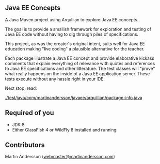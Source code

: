 Java EE Concepts
---

A Java Maven project using Arqullian to explore Java EE concepts.

The goal is to provide a smallish framework for exploration and testing of Java EE code without having to dig through piles of specifications.

This project, as was the creator's original intent, suits well for Java EE education making "live coding" a plausible alternative for the teacher.

Each package illustrate a Java EE concept and provide elaborative kickass comments that explain everything of relevance with quotes and references to Java EE specifications and other litterature. The test classes will "prove" what really happens on the inside of a Java EE application server. These tests execute without any hassle right in your IDE.

Next stop, read:

[./test/java/com/martinandersson/javaee/arquillian/package-info.java](https://github.com/MartinanderssonDotcom/java-ee-concepts/blob/master/src/test/java/com/martinandersson/javaee/arquillian/package-info.java)

Required of you
---
* JDK 8
* Either GlassFish 4 or WildFly 8 installed and running

Contributors
---
Martin Andersson (webmaster@martinandersson.com)
